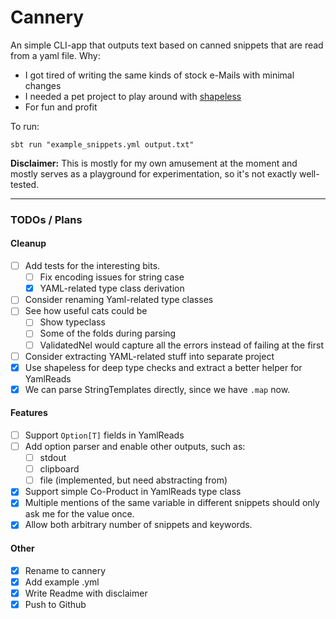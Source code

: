 # Cannery


An simple CLI-app that outputs text based on canned snippets that are read from a yaml file.
Why:
* I got tired of writing the same kinds of stock e-Mails with minimal changes
* I needed a pet project to play around with [shapeless](https://github.com/milessabin/shapeless)
* For fun and profit

To run:
```
sbt run "example_snippets.yml output.txt"
```

**Disclaimer:**
This is mostly for my own amusement at the moment and mostly serves as a playground for experimentation, so it's not exactly well-tested.

---
### TODOs / Plans

#### Cleanup
- [ ] Add tests for the interesting bits.
    - [ ] Fix encoding issues for string case
    - [X] YAML-related type class derivation
- [ ] Consider renaming Yaml-related type classes
- [ ] See how useful cats could be
    - [ ] Show typeclass
    - [ ] Some of the folds during parsing
    - [ ] ValidatedNel would capture all the errors instead of failing at the first
- [ ] Consider extracting YAML-related stuff into separate project
- [X] Use shapeless for deep type checks and extract a better helper for YamlReads
- [X] We can parse StringTemplates directly, since we have `.map` now.

#### Features
- [ ] Support `Option[T]` fields in YamlReads
- [ ] Add option parser and enable other outputs, such as:
    - [ ] stdout
    - [ ] clipboard
    - [ ] file (implemented, but need abstracting from)
- [X] Support simple Co-Product in YamlReads type class
- [X] Multiple mentions of the same variable in different snippets should only ask me for the value once.
- [X] Allow both arbitrary number of snippets and keywords.

#### Other

- [x] Rename to cannery
- [x] Add example .yml
- [x] Write Readme with disclaimer
- [x] Push to Github
